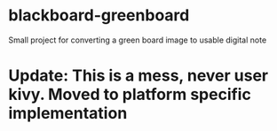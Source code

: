 # blackboard-greenboard
Small project for converting a green board image to usable digital note

# Update: This is a mess, never user kivy. Moved to platform specific implementation

